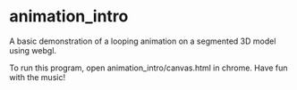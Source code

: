 # animation_intro
A basic demonstration of a looping animation on a segmented 3D model using webgl.

To run this program, open animation_intro/canvas.html in chrome. Have fun with the music!
